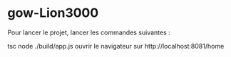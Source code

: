 # gow-Lion3000

Pour lancer le projet, lancer les commandes suivantes : 

tsc
node ./build/app.js
ouvrir le navigateur sur http://localhost:8081/home
